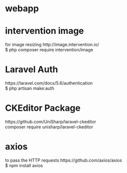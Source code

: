 # webapp
<h1>intervention image</h1> for image resizing http://image.intervention.io/ 
<br>
 $ php composer require intervention/image
<br>
<h1>Laravel Auth</h1>https://laravel.com/docs/5.6/authentication
<br> 
$ php artisan make:auth
<br>
<h1>CKEditor Package</h1> https://github.com/UniSharp/laravel-ckeditor
<br>
composer require unisharp/laravel-ckeditor
<br>
<h1>axios</h1> to pass the HTTP requests https://github.com/axios/axios 
<br>
 $ npm install axios
<br>